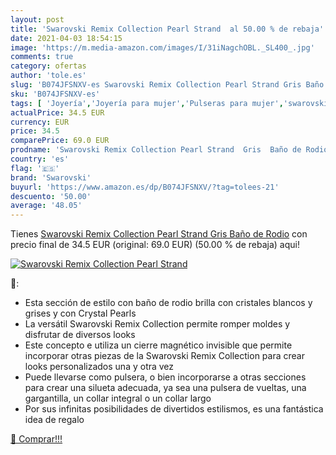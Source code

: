 ```yaml
---
layout: post
title: 'Swarovski Remix Collection Pearl Strand  al 50.00 % de rebaja'
date: 2021-04-03 18:54:15
image: 'https://m.media-amazon.com/images/I/31iNagchOBL._SL400_.jpg'
comments: true
category: ofertas
author: 'tole.es'
slug: 'B074JFSNXV-es Swarovski Remix Collection Pearl Strand Gris Baño de Rodio'
sku: 'B074JFSNXV-es'
tags: [ 'Joyería','Joyería para mujer','Pulseras para mujer','swarovski', ]
actualPrice: 34.5 EUR
currency: EUR
price: 34.5
comparePrice: 69.0 EUR
prodname: 'Swarovski Remix Collection Pearl Strand  Gris  Baño de Rodio'
country: 'es'
flag: '🇪🇸'
brand: 'Swarovski'
buyurl: 'https://www.amazon.es/dp/B074JFSNXV/?tag=tolees-21'
descuento: '50.00'
average: '48.05'
---
```


Tienes [Swarovski Remix Collection Pearl Strand  Gris  Baño de Rodio](https://www.amazon.es/dp/B074JFSNXV/?tag=tolees-21) con precio final de  34.5 EUR (original: 69.0 EUR) (50.00 %  de rebaja) aqui!

[![Swarovski Remix Collection Pearl Strand ](https://m.media-amazon.com/images/I/31iNagchOBL._SL400_.jpg)](https://www.amazon.es/dp/B074JFSNXV/?tag=tolees-21)

🔎:

- Esta sección de estilo con baño de rodio brilla con cristales blancos y grises y con Crystal Pearls
- La versátil Swarovski Remix Collection permite romper moldes y disfrutar de diversos looks
- Este concepto e utiliza un cierre magnético invisible que permite incorporar otras piezas de la Swarovski Remix Collection para crear looks personalizados una y otra vez
- Puede llevarse como pulsera, o bien incorporarse a otras secciones para crear una silueta adecuada, ya sea una pulsera de vueltas, una gargantilla, un collar integral o un collar largo
- Por sus infinitas posibilidades de divertidos estilismos, es una fantástica idea de regalo

[🛒 Comprar!!!](https://www.amazon.es/dp/B074JFSNXV/?tag=tolees-21)
